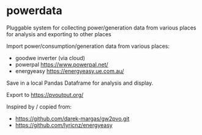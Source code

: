 # powerdata
Pluggable system for collecting power/generation data from various places for  analysis and exporting to other places

Import power/consumption/generation data from various places:
- goodwe inverter (via cloud)
- powerpal https://www.powerpal.net/
- energyeasy https://energyeasy.ue.com.au/

Save in a local Pandas Dataframe for analysis and display.

Export to https://pvoutput.org/

Inspired by / copied from:
- https://github.com/darek-margas/gw2pvo.git
- https://github.com/lyricnz/energyeasy
